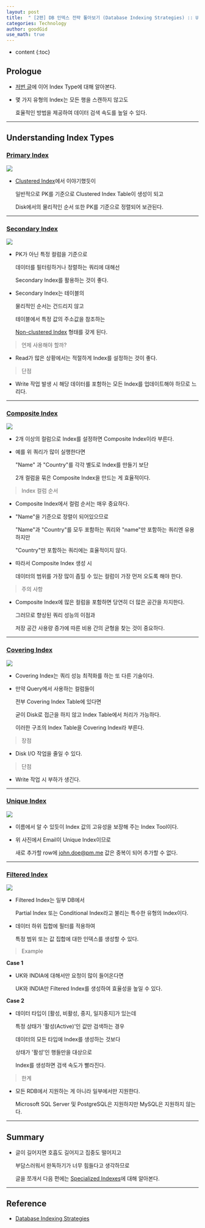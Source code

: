 ```yaml
---
layout: post
title:  " [2편] DB 인덱스 전략 톺아보기 (Database Indexing Strategies) :: Understanding Index Types "
categories: Technology
author: goodGid
use_math: true
---
```

* content
{:toc}

## Prologue

* [저번 글]({{site.url}}/Tech-Database-Indexing-Strategies-1)에 이어 Index Type에 대해 알아본다.

* 몇 가지 유형의 Index는 모든 행을 스캔하지 않고도 

  효율적인 방법을 제공하여 데이터 검색 속도를 높일 수 있다.

---

## Understanding Index Types

### [Primary Index](https://blog.bytebytego.com/i/133362192/primary-index)

<img src="/assets/img/tech/Tech-Database-Indexing-Strategies-Primary-Index_1.png" style="max-width: 100%;">

* [Clustered Index]({{site.url}}/Tech-Database-Indexing-Strategies-1/#clustered-index)에서 이야기했듯이

  일반적으로 PK를 기준으로 Clustered Index Table이 생성이 되고

  Disk에서의 물리적인 순서 또한 PK를 기준으로 정렬되어 보관된다.

---

### [Secondary Index](https://blog.bytebytego.com/i/133362192/secondary-index)

![](/assets/img/tech/Tech-Database-Indexing-Strategies-Secondary-Index_1.png)

* PK가 아닌 특정 컬럼을 기준으로

  데이터를 필터링하거나 정렬하는 쿼리에 대해선

  Secondary Index를 활용하는 것이 좋다.

* Secondary Index는 테이블의 

  물리적인 순서는 건드리지 않고

  테이블에서 특정 값의 주소값을 참조하는

  [Non-clustered Index]({{site.url}}/Tech-Database-Indexing-Strategies-1/#non-clustered-index) 형태를 갖게 된다.

> 언제 사용해야 할까?

* Read가 많은 상황에서는 적절하게 Index를 설정하는 것이 좋다.

> 단점

* Write 작업 발생 시 해당 데이터를 포함하는 모든 Index를 업데이트해야 하므로 느리다.


---

### [Composite Index](https://blog.bytebytego.com/i/133362192/composite-index)

![](/assets/img/tech/Tech-Database-Indexing-Strategies-Composite-Index_1.png)

* 2개 이상의 컬럼으로 Index를 설정하면 Composite Index이라 부른다.

* 예를 위 쿼리가 많이 실행한다면 

  "Name" 과 "Country"를 각각 별도로 Index를 만들기 보단

  2개 컬럼을 묶은 Composite Index을 만드는 게 효율적이다.

> Index 컬럼 순서

* Composite Index에서 컬럼 순서는 매우 중요하다.

* "Name"을 기준으로 정렬이 되어있으므로
  
  "Name"과 "Country"를 모두 포함하는 쿼리와 "name"만 포함하는 쿼리엔 유용하지만

  "Country"만 포함하는 쿼리에는 효율적이지 않다.

* 따라서 Composite Index 생성 시

  데이터의 범위를 가장 많이 좁힐 수 있는 컬럼이 가장 먼저 오도록 해야 한다.
  
> 주의 사항

* Composite Index에 많은 컬럼을 포함하면 당연히 더 많은 공간을 차지한다.
  
  그러므로 향상된 쿼리 성능의 이점과 
  
  저장 공간 사용량 증가에 따른 비용 간의 균형을 찾는 것이 중요하다.

---

### [Covering Index](https://blog.bytebytego.com/i/133362192/covering-index)

![](/assets/img/tech/Tech-Database-Indexing-Strategies-Covering-Index_1.png)

* Covering Index는 쿼리 성능 최적화를 하는 또 다른 기술이다.

* 만약 Query에서 사용하는 컬럼들이 

  전부 Covering Index Table에 있다면

  굳이 Disk로 접근을 하지 않고 Index Table에서 처리가 가능하다.

  이러한 구조의 Index Table을 Covering Index라 부른다.

> 장점

* Disk I/O 작업을 줄일 수 있다.

> 단점

* Write 작업 시 부하가 생긴다.


---

### [Unique Index](https://blog.bytebytego.com/i/133362192/unique-index)

![](/assets/img/tech/Tech-Database-Indexing-Strategies-Unique-Index_1.png)

* 이름에서 알 수 있듯이 Index 값의 고유성을 보장해 주는 Index Tool이다.

* 위 사진에서 Email이 Unique Index이므로

  새로 추가할 row에 john.doe@pm.me 값은 중복이 되어 추가할 수 없다.

---

### [Filtered Index](https://blog.bytebytego.com/i/133362192/filtered-index)

![](/assets/img/tech/Tech-Database-Indexing-Strategies-Filtered-Index_1.png)

* Filtered Index는 일부 DB에서 

  Partial Index 또는 Conditional Index라고 불리는 특수한 유형의 Index이다.

* 데이터 하위 집합에 필터를 적용하여 

  특정 범위 또는 값 집합에 대한 인덱스를 생성할 수 있다.

> Example

**Case 1**

* UK와 INDIA에 대해서만 요청이 많이 들어온다면

  UK와 INDIA만 Filtered Index를 생성하여 효율성을 높일 수 있다.


**Case 2**

* 데이터 타입이 [활성, 비활성, 중지, 일지중지]가 있는데

  특정 상태가 '활성(Active)'인 값만 검색하는 경우

  데이터의 모든 타입에 Index를 생성하는 것보다
  
  상태가 '활성'인 행들만을 대상으로 
  
  Index를 생성하면 검색 속도가 빨라진다.

> 한계

* 모든 RDB에서 지원하는 게 아니라 일부에서만 지원한다.
  
  Microsoft SQL Server 및 PostgreSQL은 지원하지만 MySQL은 지원하지 않는다.

---

## Summary

* 글이 길어지면 호흡도 길어지고 집중도 떨어지고

  부담스러워서 완독하기가 너무 힘들다고 생각하므로

  글을 쪼개서 다음 편에는 [Specialized Indexes]({{site.url}}/Tech-Database-Indexing-Strategies-3)에 대해 알아본다.

---

## Reference

* [Database Indexing Strategies](https://blog.bytebytego.com/p/database-indexing-strategies)